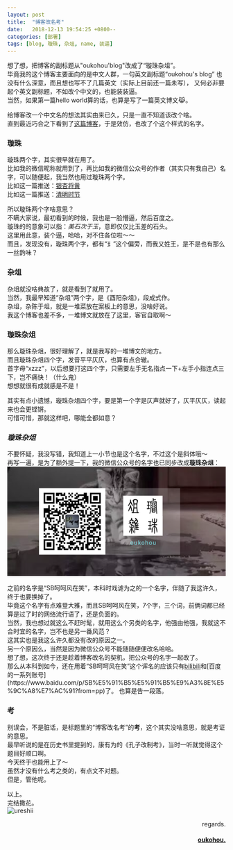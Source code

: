 ```yaml
---
layout: post
title:  "博客改名考"
date:   2018-12-13 19:54:25 +0800--
categories: [部署]
tags: [blog, 璇珠, 杂俎, name, 装逼]  
---
```



想了想，把博客的副标题从"oukohou'blog"改成了“璇珠杂俎”。  
毕竟我的这个博客主要面向的是中文人群，一句英文副标题“oukohou's blog” 也没有什么深意，而且想也写不了几篇英文（实际上目前还一篇未写），
又何必非要起个英文副标题，不如改个中文的，也能装装逼。    
当然，如果第一篇hello world算的话，也算是写了一篇英文博文😹。  

给博客改一个中文名的想法其实由来已久，只是一直不知道该改个啥。  
直到最近巧合之下看到了[这篇博客](http://zhangwenli.com/blog/)，于是效仿，也改了个这个样式的名字。  

### 璇珠
璇珠两个字，其实很早就在用了。  
比如我的微信昵称就用到了，再比如我的微信公众号的作者（其实只有我自己）名字，可以随便起，我当然也用过璇珠两个字。  
比如这一篇推送：[银杏将黄](https://mp.weixin.qq.com/s?__biz=MzI4NDExMTY3Nw==&mid=2648482282&idx=1&sn=f37ebb69c5436510c1ae87ef2716c943&chksm=f3a867b8c4dfeeaed160d8fd2eeeab1a217350cae1e52ee5e5f6c0cbda7715fa9efd17529a59&token=280713425&lang=en_US#rd)  
比如这一篇推送：[清明时节](https://mp.weixin.qq.com/s?__biz=MzI4NDExMTY3Nw==&mid=2648482288&idx=1&sn=6d4cb711a7a3dcc3181404109a48497c&chksm=f3a867a2c4dfeeb4b44b0b1190dd53b72089adad3d7d625625888a219f44e6a98083c6d90621&token=280713425&lang=en_US#rd)  

所以璇珠两个字啥意思？  
不瞒大家说，最初看到的时候，我也是一脸懵逼，然后百度之。  
璇珠的的意象可以指：_美石次于玉_，意即仅仅比玉差的石头。  
这里用此意，装个逼，哈哈，对不住各位啦～～  
而且，发现没有，璇珠两个字，都有“𤣩”这个偏旁，而我又姓王，是不是也有那么一丝韵味？  

### 杂俎
杂俎就没啥典故了，就是看到了就用了。  
当然，我最早知道“杂俎”两个字，是《酉阳杂俎》，段成式作。  
杂俎，杂陈于俎，就是一堆菜放在案板上的意思，没啥好说。  
我这个博客也差不多，一堆博文就放在了这里，客官自取啊～    


### 璇珠杂俎
那么璇珠杂俎，很好理解了，就是我写的一堆博文的地方。  
而且璇珠杂俎四个字，发音平平仄仄，也算有点合辙。  
首字母“xzzz”，以后想要打这四个字，只需要左手无名指点一下+左手小指连点三下，岂不痛快！（什么鬼）  
想想就很有成就感是不是！  

其实有点小遗憾，璇珠杂俎四个字，要是第一个字是仄声就好了，仄平仄仄，读起来也会更铿锵。  
可惜可惜，那就这样吧，哪能全都如意？  

### _璇珠杂俎_
不要怀疑，我没写错，我知道上一小节也是这个名字，不过这个是斜体哦～  
再写一遍，是为了额外提一下，我的微信公众号的名字也已同步改成**璇珠杂俎**：   
![璇珠杂俎](https://raw.githubusercontent.com/oukohou/image_gallery/master/blogs/wechat/half_size_%E7%92%87%E7%8F%A0%E6%9D%82%E4%BF%8E4.png)  

之前的名字是“SB呵呵风在笑”，本科时戏谑为之的一个名字，伴随了我这许久，终于也要换掉了。  
毕竟这个名字有点难登大雅，而且SB呵呵风在笑，7个字，三个词，前俩词都已经算是过了时的网络流行语了，还是负面的。  
当然，我也想过就这么不赶时髦，就用这么个另类的名字，他强由他强，我就这不合时宜的名字，岂不也是另一番风范？  
这其实也是我这么许久都没有改的原因之一。  
另一个原因么，当然是因为微信公众号不能随随便便改名哈哈。  
想了想，这次终于还是趁着博客改名的契机，把公众号的名字一起改了。  
那么从本科到如今，还在用着“SB呵呵风在笑”这个诨名的应该只有[bilibili](http://space.bilibili.com/9538973?)和[百度的一系列账号](https://www.baidu.com/p/SB%E5%91%B5%E5%91%B5%E9%A3%8E%E5%9C%A8%E7%AC%91?from=pp)了。  
也算是告一段落。  


### 考
别误会，不是脏话，是标题里的“博客改名考”的**考**，这个其实没啥意思，就是考证的意思。  
最早听说的是在历史书里提到的，康有为的《孔子改制考》，当时一听就觉得这个题目好顺口啊。  
今天终于也能用上了～  
虽然才没有什么考之类的，有点文不对题。  
但是，管他呢。  

以上。  
完结撒花。  
![ureshii](https:raw.githubusercontent.com/oukohou/image_gallery/master/blogs/anime/kaixin.jpg)  

<p  align="right">regards.</p>
<h4 align="right">
    <a href="https:www.oukohou.wang">
        oukohou.
    </a>
</h4>

